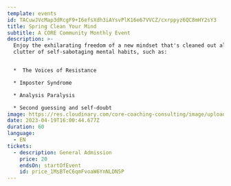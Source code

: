 ```yaml
---
template: events
id: TACuwJVcMap3dRcgF9+I6efsXdh3iAYsvPlK16e67VVCZ/cxrppyz6QC8mHY2sY3
title: Spring Clean Your Mind
subtitle: A CORE Community Monthly Event
description: >-
  E﻿njoy the exhilarating freedom of a new mindset that's cleaned out all the
  clutter of self-sabotaging mental habits, such as: 


  *  The Voices of Resistance

  * I﻿mposter Syndrome

  * A﻿nalysis Paralysis

  * S﻿econd guessing and self-doubt
image: https://res.cloudinary.com/core-coaching-consulting/image/upload/v1668858959/CORE_Community_Logo_V1_g766j3.png
date: 2023-04-19T16:00:44.677Z
duration: 60
language:
  - EN
tickets:
  - description: General Admission
    price: 20
    endsOn: startOfEvent
    id: price_1MsBTeC6qmFvoaW6YnNLDN5P
---
```


